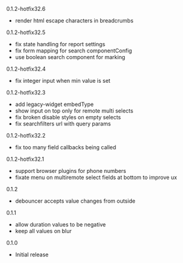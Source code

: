 0.1.2-hotfix32.6
- render html escape characters in breadcrumbs

0.1.2-hotfix32.5
- fix state handling for report settings
- fix form mapping for search componentConfig
- use boolean search component for marking

0.1.2-hotfix32.4
- fix integer input when min value is set

0.1.2-hotfix32.3
- add legacy-widget embedType
- show input on top only for remote multi selects
- fix broken disable styles on empty selects
- fix searchfilters url with query params

0.1.2-hotfix32.2
- fix too many field callbacks being called

0.1.2-hotfix32.1
- support browser plugins for phone numbers
- fixate menu on multiremote select fields at bottom to improve ux

0.1.2
- debouncer accepts value changes from outside

0.1.1
- allow duration values to be negative
- keep all values on blur

0.1.0
- Initial release

